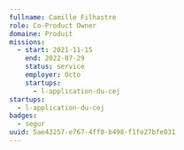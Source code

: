 ```yaml
---
fullname: Camille Filhastre
role: Co-Product Owner
domaine: Produit
missions:
  - start: 2021-11-15
    end: 2022-07-29
    status: service
    employer: Octo
    startups:
      - l-application-du-cej
startups:
  - l-application-du-cej
badges:
  - segur
uuid: 5ae43257-e767-4ff0-b498-f1fe27bfe031
---
```

